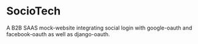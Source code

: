 # SocioTech
A B2B SAAS mock-website integrating social login with google-oauth and facebook-oauth as well as django-oauth.
